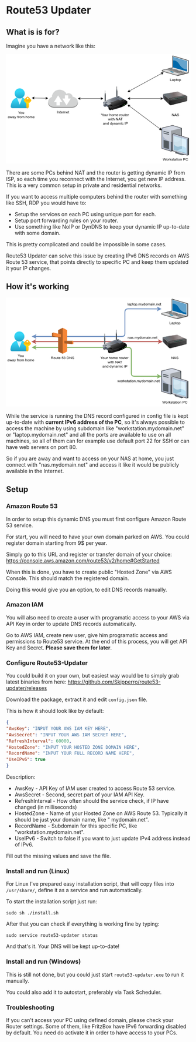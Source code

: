 # Route53 Updater

## What is is for?

Imagine you have a network like this:

![NAT](https://github.com/Skipperro/route53-updater/blob/master/img/NAT.png "NAT architecture")

There are some PCs behind NAT and the router is getting dynamic IP from ISP, so each time you reconnect with the
Internet, you get new IP address. This is a very common setup in private and residential networks.

If you want to access multiple computers behind the router with something like SSH, RDP you would have to:

- Setup the services on each PC using unique port for each.
- Setup port forwarding rules on your router.
- Use something like NoIP or DynDNS to keep your dynamic IP up-to-date with some domain.

This is pretty complicated and could be impossible in some cases.

Route53 Updater can solve this issue by creating IPv6 DNS records on AWS Route 53 service, that points directly to
specific PC and keep them updated it your IP changes.

## How it's working

![Route53](https://github.com/Skipperro/route53-updater/blob/master/img/Route53.png "Route 53 DNS")

While the service is running the DNS record configured in config file is kept up-to-date with **current IPv6 address of
the PC**, so it's always possible to access the machine by using subdomain like "workstation.mydomain.net"
or "laptop.mydomain.net" and all the ports are available to use on all machines, so all of them can for example use
default port 22 for SSH or can have web servers on port 80.

So if you are away and want to access on your NAS at home, you just connect with "nas.mydomain.net" and access it like
it would be publicly available in the Internet.

## Setup

### Amazon Route 53

In order to setup this dynamic DNS you must first configure Amazon Route 53 service.

For start, you will need to have your own domain parked on AWS. You could register domain starting from 9$ per year.

Simply go to this URL and register or transfer domain of your choice:
https://console.aws.amazon.com/route53/v2/home#GetStarted

When this is done, you have to create public "Hosted Zone" via AWS Console. This should match the registered domain.

Doing this would give you an option, to edit DNS records manually.

### Amazon IAM

You will also need to create a user with programatic access to your AWS via API Key in order to update DNS records
automatically.

Go to AWS IAM, create new user, give him programatic access and permissions to Route53 service. At the end of this
process, you will get API Key and Secret. **Please save them for later**.

### Configure Route53-Updater

You could build it on your own, but easiest way would be to simply grab latest binaries from here:
https://github.com/Skipperro/route53-updater/releases

Download the package, extract it and edit `config.json` file.

This is how it should look like by default:

```json
{
"AwsKey": "INPUT YOUR AWS IAM KEY HERE",
"AwsSecret": "INPUT YOUR AWS IAM SECRET HERE",
"RefreshInterval": 60000,
"HostedZone": "INPUT YOUR HOSTED ZONE DOMAIN HERE",
"RecordName": "INPUT YOUR FULL RECORD NAME HERE",
"UseIPv6": true
}
```

Description:

- AwsKey - API Key of IAM user created to access Route 53 service.
- AwsSecret - Second, secret part of your IAM API Key.
- RefreshInterval - How often should the service check, if IP have changed (in milliseconds)
- HostedZone - Name of your Hosted Zone on AWS Route 53. Typically it should be just your domain name, like "
  mydomain.net".
- RecordName - Subdomain for this specific PC, like "workstation.mydomain.net".
- UseIPv6 - Switch to false if you want to just update IPv4 address instead of IPv6.

Fill out the missing values and save the file.

### Install and run (Linux)

For Linux I've prepared easy installation script, that will copy files into `/usr/share/`, define it as a service and
run automatically.

To start the installation script just run:

```
sudo sh ./install.sh
```

After that you can check if everything is working fine by typing:

```
sudo service route53-updater status
```

And that's it. Your DNS will be kept up-to-date!

### Install and run (Windows)

This is still not done, but you could just start
`route53-updater.exe` to run it manually.

You could also add it to autostart, preferably via Task Scheduler.

### Troubleshooting

If you can't access your PC using defined domain, please check your Router settings. Some of them, like FritzBox have
IPv6 forwarding disabled by default. You need do activate it in order to have access to your PCs.
